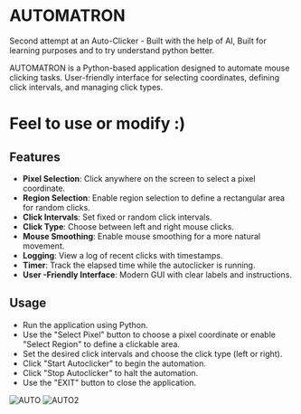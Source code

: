 # AUTOMATRON

Second attempt at an Auto-Clicker - Built with the help of AI, Built for learning purposes and to try understand python better.

AUTOMATRON is a Python-based application designed to automate mouse clicking tasks. User-friendly interface for selecting coordinates, defining click intervals, and managing click types.

# Feel to use or modify :)

## Features

- **Pixel Selection**: Click anywhere on the screen to select a pixel coordinate.
- **Region Selection**: Enable region selection to define a rectangular area for random clicks.
- **Click Intervals**: Set fixed or random click intervals.
- **Click Type**: Choose between left and right mouse clicks.
- **Mouse Smoothing**: Enable mouse smoothing for a more natural movement.
- **Logging**: View a log of recent clicks with timestamps.
- **Timer**: Track the elapsed time while the autoclicker is running.
- **User -Friendly Interface**: Modern GUI with clear labels and instructions.

## Usage

 - Run the application using Python.
 - Use the "Select Pixel" button to choose a pixel coordinate or enable "Select Region" to define a clickable area.
 - Set the desired click intervals and choose the click type (left or right).
 - Click "Start Autoclicker" to begin the automation.
 - Click "Stop Autoclicker" to halt the automation.
 - Use the "EXIT" button to close the application.

 ![AUTO](https://github.com/user-attachments/assets/ce811a98-d891-4f57-93da-d615ced3b202)
![AUTO2](https://github.com/user-attachments/assets/e8b81fad-aa0d-473c-9439-8e829c287cf1)



